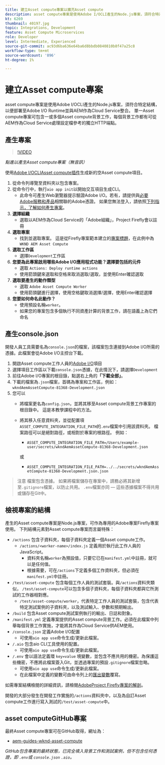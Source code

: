 ```yaml
---
title: 建立Asset compute專案以擴充Asset compute
description: asset compute專案是使用Adobe I/OCLI產生的Node.js專案，須符合特定結構，才能部署至Adobe I/O Runtime並與AEM作為Cloud Service整合。
kt: 6269
thumbnail: 40197.jpg
topic: Integrations, Development
feature: Asset Compute Microservices
role: Developer
level: Intermediate, Experienced
source-git-commit: ac93d6ba636e64ba6d8bbdb0840810b8f47a25c8
workflow-type: tm+mt
source-wordcount: '896'
ht-degree: 1%

---
```



# 建立Asset compute專案

asset compute專案是使用Adobe I/OCLI產生的Node.js專案，須符合特定結構，以便部署至Adobe I/O Runtime並與AEM作為Cloud Service整合。 單一Asset compute專案可包含一或多個Asset compute背景工作，每個背景工作都有可從AEM作為Cloud Service處理設定檔參考的獨立HTTP端點。

## 產生專案

>[!VIDEO](https://video.tv.adobe.com/v/40197/?quality=12&learn=on)

_點進以產生Asset compute專案（無音訊）_

使用[Adobe I/OCLIAsset compute插件](../set-up/development-environment.md#aio-cli)生成新的空Asset compute項目。

1. 從命令列導覽至資料夾以包含專案。
1. 從命令行中，執行`aio app init`以開始交互項目生成CLI。
   + 此命令可產生Web瀏覽器提示驗證Adobe I/O。若有，請提供與[必要Adobe服務和產品](../set-up/accounts-and-services.md)相關聯的Adobe憑證。 如果您無法登入，請依照[下列指示，了解如何產生專案](https://www.adobe.io/project-firefly/docs/getting_started/first_app/#42-developer-is-not-logged-in-as-enterprise-organization-user)。
1. __選擇組織__
   + 選取以AEM作為Cloud Service的「Adobe組織」，Project Firefly會以註冊
1. __選取專案__
   + 找到並選取專案。 這是從Firefly專案範本建立的[專案標題](../set-up/firefly.md)，在此例中為`WKND AEM Asset Compute`
1. __選取工作區__
   + 選擇`Development`工作區
1. __您要為此專案啟用哪些Adobe I/O應用程式功能？選擇要包括的元件__
   + 選取 `Actions: Deploy runtime actions`
   + 使用箭頭鍵來選取和空格來取消選取/選取，並使用Enter確認選取
1. __選取要產生的動作類型__
   + 選取 `Adobe Asset Compute Worker`
   + 使用箭頭鍵進行選擇，使用空格鍵取消選擇/選擇，使用Enter確認選擇
1. __您要如何命名此動作？__
   + 使用預設名稱`worker`。
   + 如果您的專案包含多個執行不同資產計算的背景工作，請在語義上為它們命名

## 產生console.json

開發人員工具需要名為`console.json`的檔案，該檔案包含連接到Adobe I/O所需的憑據。此檔案會從Adobe I/O主控台下載。

1. 開啟Asset compute工作人員的[Adobe I/O](https://console.adobe.io)項目
1. 選擇項目工作區以下載`console.json`憑據，在此情況下，請選擇`Development`
1. 前往Adobe I/O專案的根目錄，點選右上角的&#x200B;__「下載全部」__。
1. 下載的檔案為`.json`檔案，首碼為專案和工作區，例如：`wkndAemAssetCompute-81368-Development.json`
1. 您可以
   + 將檔案更名為`config.json`，並將其移至Asset compute背景工作專案的根目錄中。 這是本教學課程中的方法。
   + 將其移入任意資料夾，並從配置項`ASSET_COMPUTE_INTEGRATION_FILE_PATH`的`.env`檔案中引用該資料夾。 檔案路徑可以是絕對路徑，或相對於專案的根路徑。 例如：
      + `ASSET_COMPUTE_INTEGRATION_FILE_PATH=/Users/example-user/secrets/wkndAemAssetCompute-81368-Development.json`

      或
      + `ASSET_COMPUTE_INTEGRATION_FILE_PATH=../../secrets/wkndAemAssetCompute-81368-Development.json.json`


> 注意
> 檔案包含憑據。 如果將檔案儲存在專案中，請務必將其新增至`.gitignore`檔案，以防止共用。 `.env`檔案亦同 — 這些憑據檔案不得共用或儲存在Git中。

## 檢視專案的結構

產生的Asset compute專案是Node.js專案，可作為專用的Adobe專案Firefly專案使用。 下列結構元素對Asset compute專案而言屬特殊：

+ `/actions` 包含子資料夾，每個子資料夾定義一個Asset compute工作。
   + `/actions/<worker-name>/index.js` 定義用於執行此工作人員的JavaScript。
      + 資料夾名稱`worker`為預設值，只要它已在`manifest.yml`中註冊，就可以是任何值。
      + 根據需要，可在`/actions`下定義多個工作資料夾，但必須在`manifest.yml`中註冊。
+ `/test/asset-compute` 包含每個工作人員的測試套裝。與`/actions`資料夾類似， `/test/asset-compute`可以包含多個子資料夾，每個子資料夾都與它所測試的工作器相對應。
   + `/test/asset-compute/worker`，代表特定工作人員的測試套裝，包含代表特定測試案例的子資料夾，以及測試輸入、參數和預期輸出。
+ `/build` 包含Asset compute測試案例執行的輸出、日誌和對象。
+ `/manifest.yml` 定義專案提供的Asset compute背景工作。必須在此檔案中列舉每個背景工作實施，才能將其作為Cloud Service供AEM使用。
+ `/console.json` 定義Adobe I/O配置
   + 可使用`aio app use`命令生成/更新此檔案。
+ `/.aio` 包含aio CLI工具使用的配置。
   + 可使用`aio app use`命令生成/更新此檔案。
+ `/.env` 會以語法定義環 `key=value` 境變數，並包含不應共用的機密。為保護這些機密，不應將此檔案簽入Git，並透過專案的預設`.gitignore`檔案忽略。
   + 可使用`aio app use`命令生成/更新此檔案。
   + 在此檔案中定義的變數可由命令列上的[匯出變數](../deploy/runtime.md)覆寫。

如需專案結構檢閱的詳細資訊，請檢閱[AdobeProject Firefly專案的解剖](https://www.adobe.io/project-firefly/docs/guides/)。

開發的大部分發生在開發工作實施的`/actions`資料夾中，以及為自訂Asset compute工作進行寫入測試的`/test/asset-compute`中。

## asset computeGitHub專案

最終Asset compute專案可在GitHub取得，網址為：

+ [aem-guides-wknd-asset-compute](https://github.com/adobe/aem-guides-wknd-asset-compute)

_GitHub包含專案的最終狀態，已完全填入背景工作和測試案例，但不包含任何憑證，即 `.env`或 `console.json`  `.aio`。_

